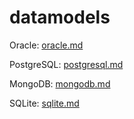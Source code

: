# datamodels

Oracle: [oracle.md](oracle.md)

PostgreSQL: [postgresql.md](postgresql.md)

MongoDB: [mongodb.md](mongodb.md)

SQLite: [sqlite.md](sqlite.md)
